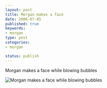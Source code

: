 ```yaml
--- 
layout: post
title: Morgan makes a face
date: 2006-07-05
published: true
keywords: 
- morgan
type: post
categories:
- morgan

status: publish
---
```

Morgan makes a face while blowing bubbles

![Morgan makes a face while blowing bubbles](http://media.eick.us/2010/08/IMG_2565.jpg)